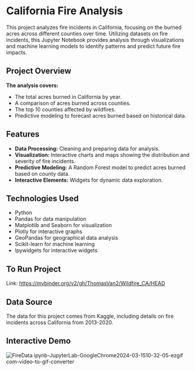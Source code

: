 # California Fire Analysis

This project analyzes fire incidents in California, focusing on the burned acres across different counties over time. Utilizing datasets on fire incidents, this Jupyter Notebook provides analysis through visualizations and machine learning models to identify patterns and predict future fire impacts.

## Project Overview

__The analysis covers:__

- The total acres burned in California by year.
- A comparison of acres burned across counties.
- The top 10 counties affected by wildfires.
- Predictive modeling to forecast acres burned based on historical data.


## Features

- __Data Processing:__ Cleaning and preparing data for analysis.
- __Visualization:__ Interactive charts and maps showing the distribution and severity of fire incidents.
- __Predictive Modeling:__ A Random Forest model to predict acres burned based on county data.
- __Interactive Elements:__ Widgets for dynamic data exploration.

## Technologies Used

- Python
- Pandas for data manipulation
- Matplotlib and Seaborn for visualization
- Plotly for interactive graphs
- GeoPandas for geographical data analysis
- Scikit-learn for machine learning
- Ipywidgets for interactive widgets

## To Run Project

Link: https://mybinder.org/v2/gh/ThomasVan2/Wildfire_CA/HEAD

## Data Source
The data for this project comes from Kaggle, including details on fire incidents across California from 2013-2020.


## Interactive Demo

![FireData ipynb-JupyterLab-GoogleChrome2024-03-1510-32-05-ezgif com-video-to-gif-converter](https://github.com/ThomasVan2/Wildfire_CA/assets/128740390/f0f50a16-689f-4483-91e0-f648ece0d46e)



